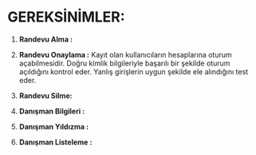 # GEREKSİNİMLER:
1. **Randevu Alma :** 

2. **Randevu Onaylama :** Kayıt olan kullanıcıların hesaplarına oturum açabilmesidir. Doğru kimlik bilgileriyle başarılı bir şekilde oturum açıldığını kontrol eder. Yanlış girişlerin uygun şekilde ele alındığını test eder.

3. **Randevu Silme:**

4. **Danışman Bilgileri :**

5. **Danışman Yıldızma :**

6. **Danışman Listeleme :**
